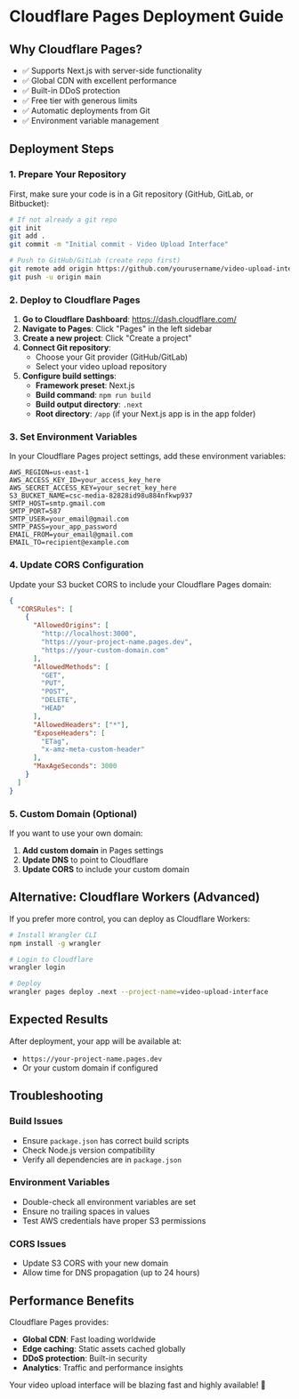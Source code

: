 # Cloudflare Pages Deployment Guide

## Why Cloudflare Pages?
- ✅ Supports Next.js with server-side functionality
- ✅ Global CDN with excellent performance
- ✅ Built-in DDoS protection
- ✅ Free tier with generous limits
- ✅ Automatic deployments from Git
- ✅ Environment variable management

## Deployment Steps

### 1. Prepare Your Repository
First, make sure your code is in a Git repository (GitHub, GitLab, or Bitbucket):

```bash
# If not already a git repo
git init
git add .
git commit -m "Initial commit - Video Upload Interface"

# Push to GitHub/GitLab (create repo first)
git remote add origin https://github.com/yourusername/video-upload-interface.git
git push -u origin main
```

### 2. Deploy to Cloudflare Pages

1. **Go to Cloudflare Dashboard**: https://dash.cloudflare.com/
2. **Navigate to Pages**: Click "Pages" in the left sidebar
3. **Create a new project**: Click "Create a project"
4. **Connect Git repository**: 
   - Choose your Git provider (GitHub/GitLab)
   - Select your video upload repository
5. **Configure build settings**:
   - **Framework preset**: Next.js
   - **Build command**: `npm run build`
   - **Build output directory**: `.next`
   - **Root directory**: `/app` (if your Next.js app is in the app folder)

### 3. Set Environment Variables

In your Cloudflare Pages project settings, add these environment variables:

```
AWS_REGION=us-east-1
AWS_ACCESS_KEY_ID=your_access_key_here
AWS_SECRET_ACCESS_KEY=your_secret_key_here
S3_BUCKET_NAME=csc-media-82828id98u884nfkwp937
SMTP_HOST=smtp.gmail.com
SMTP_PORT=587
SMTP_USER=your_email@gmail.com
SMTP_PASS=your_app_password
EMAIL_FROM=your_email@gmail.com
EMAIL_TO=recipient@example.com
```

### 4. Update CORS Configuration

Update your S3 bucket CORS to include your Cloudflare Pages domain:

```json
{
  "CORSRules": [
    {
      "AllowedOrigins": [
        "http://localhost:3000",
        "https://your-project-name.pages.dev",
        "https://your-custom-domain.com"
      ],
      "AllowedMethods": [
        "GET",
        "PUT",
        "POST",
        "DELETE",
        "HEAD"
      ],
      "AllowedHeaders": ["*"],
      "ExposeHeaders": [
        "ETag",
        "x-amz-meta-custom-header"
      ],
      "MaxAgeSeconds": 3000
    }
  ]
}
```

### 5. Custom Domain (Optional)

If you want to use your own domain:

1. **Add custom domain** in Pages settings
2. **Update DNS** to point to Cloudflare
3. **Update CORS** to include your custom domain

## Alternative: Cloudflare Workers (Advanced)

If you prefer more control, you can deploy as Cloudflare Workers:

```bash
# Install Wrangler CLI
npm install -g wrangler

# Login to Cloudflare
wrangler login

# Deploy
wrangler pages deploy .next --project-name=video-upload-interface
```

## Expected Results

After deployment, your app will be available at:
- `https://your-project-name.pages.dev`
- Or your custom domain if configured

## Troubleshooting

### Build Issues
- Ensure `package.json` has correct build scripts
- Check Node.js version compatibility
- Verify all dependencies are in `package.json`

### Environment Variables
- Double-check all environment variables are set
- Ensure no trailing spaces in values
- Test AWS credentials have proper S3 permissions

### CORS Issues
- Update S3 CORS with your new domain
- Allow time for DNS propagation (up to 24 hours)

## Performance Benefits

Cloudflare Pages provides:
- **Global CDN**: Fast loading worldwide
- **Edge caching**: Static assets cached globally
- **DDoS protection**: Built-in security
- **Analytics**: Traffic and performance insights

Your video upload interface will be blazing fast and highly available! 🚀
